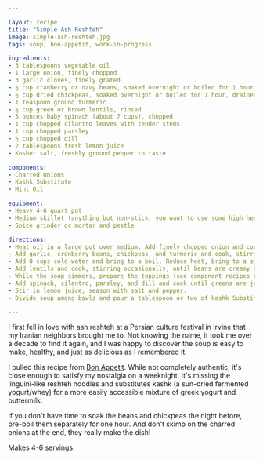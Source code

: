 ```yaml
---

layout: recipe
title: "Simple Ash Reshteh"
image: simple-ash-reshteh.jpg
tags: soup, bon-appetit, work-in-progress

ingredients:
- 3 tablespoons vegetable oil
- 1 large onion, finely chopped
- 3 garlic cloves, finely grated
- ½ cup cranberry or navy beans, soaked overnight or boiled for 1 hour, drained
- ½ cup dried chickpeas, soaked overnight or boiled for 1 hour, drained
- 1 teaspoon ground turmeric
- ½ cup green or brown lentils, rinsed
- 5 ounces baby spinach (about 7 cups), chopped
- 1 cup chopped cilantro leaves with tender stems
- 1 cup chopped parsley
- ½ cup chopped dill
- 2 tablespoons fresh lemon juice
- Kosher salt, freshly ground pepper to taste

components:
- Charred Onions
- Kashk Substitute
- Mint Oil

equipment:
- Heavy 4-6 quart pot
- Medium skillet (anything but non-stick, you want to use some high heat)
- Spice grinder or mortar and pestle

directions:
- Heat oil in a large pot over medium. Add finely chopped onion and cook, stirring occasionally, until golden brown and soft, 6–8 minutes.
- Add garlic, cranberry beans, chickpeas, and turmeric and cook, stirring, until fragrant, about 2 minutes.
- Add 8 cups cold water and bring to a boil. Reduce heat, bring to a simmer, and cook, stirring occasionally, until beans are halfway cooked (they should still be very al dente), 25–35 minutes.
- Add lentils and cook, stirring occasionally, until beans are creamy but still hold their shape, and lentils are tender, 25–35 minutes (the soup may look a bit thick, but don’t fret; the greens will release liquid when they’re added, thinning the soup out a bit).
- While the soup simmers, prepare the toppings (see component recipes below)
- Add spinach, cilantro, parsley, and dill and cook until greens are just wilted and have slightly darkened, 4–6 minutes.
- Stir in lemon juice; season with salt and pepper.
- Divide soup among bowls and pour a tablespoon or two of kashk Substitute over soup. Drizzle mint oil over soup, then top with charred onions.

---
```


I first fell in love with ash reshteh at a Persian culture festival in Irvine that my Iranian neighbors brought me to.
Not knowing the name, it took me over a decade to find it again, and I was happy to discover the soup is easy to make, healthy, and just as delicious as I remembered it.

I pulled this recipe from [Bon Appetit](https://www.bonappetit.com/recipe/beans-green-soup-with-yogurt-mint). While not completely authentic, it's close enough to satisfy my nostalgia on a weeknight.
It's missing the linguini-like reshteh noodles and substitutes kashk (a sun-dried fermented yogurt/whey) for a more easily accessible mixture of greek yogurt and buttermilk.

If you don't have time to soak the beans and chickpeas the night before, pre-boil them separately for one hour. And don't skimp on the charred onions at the end, they really make the dish!

Makes 4-6 servings.
